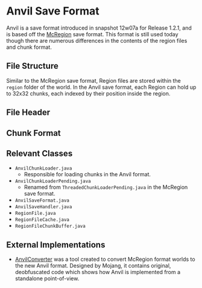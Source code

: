 # Anvil Save Format
Anvil is a save format introduced in snapshot 12w07a for Release 1.2.1, and is based off the [McRegion](mcregion_save_format.md) save format. This format is still used today though there are numerous differences in the contents of the region files and chunk format.

## File Structure
Similar to the McRegion save format, Region files are stored within the `region` folder of the world. In the Anvil save format, each Region can hold up to 32x32 chunks, each indexed by their position inside the region.

## File Header

## Chunk Format

## Relevant Classes
- `AnvilChunkLoader.java`
    - Responsible for loading chunks in the Anvil format.
- `AnvilChunkLoaderPending.java`
    - Renamed from `ThreadedChunkLoaderPending.java` in the McRegion save format.
- `AnvilSaveFormat.java`
- `AnvilSaveHandler.java`
- `RegionFile.java`
- `RegionFileCache.java`
- `RegionFileChunkBuffer.java`

## External Implementations
- [AnvilConverter](/assets/tools/AnvilConverter.zip) was a tool created to convert McRegion format worlds to the new Anvil format. Designed by Mojang, it contains original, deobfuscated code which shows how Anvil is implemented from a standalone point-of-view.
